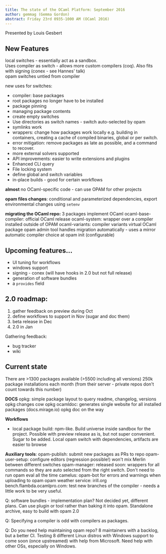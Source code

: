 ```yaml
---
title: The state of the OCaml Platform: September 2016
author: gemmag (Gemma Gordon)
abstract: Friday 23rd 0935-1000 AM (OCaml 2016)
---
```


Presented by Louis Gesbert

## New Features
local switches - essentially act as a sandbox.  
Uses compiler as switch - allows more custom compilers (coq). Also fits with signing (conex - see Hannes' talk)  
opam switches untied from compiler  

new uses for switches:  
- compiler: base packages
- root packages no longer have to be installed
- package pinning
- managing package contents
- create empty switches
- Use directories as switch names - switch auto-selected by opam  
- symlinks work  
- wrappers: change how packages work locally e.g. building in containers, creating a cache of compiled binaries, global or per switch.
- error mitigation: remove packages as late as possible, and a command to recover.
- more external solvers supported
- API improvements: easier to write extensions and plugins
- Enhanced CLI query
- File locking system
- define global and switch variables
- in-place builds - good for certain workflows

**almost** no OCaml-specific code - can use OPAM for other projects

**opam files changes**: conditional and parameterized dependencies, export environmental changes using `setenv`

**migrating the OCaml repo:**
3 packages implement OCaml
ocaml-base-compiler: official OCaml release
ocaml-system: wrapper over a compiler installed outside of OPAM
ocaml-variants: compiler variants
virtual OCaml package
opam admin tool handles migration automatically - uses a mirror
automatic compiler choice at opam init (configurable)

## Upcoming features...
- UI tuning for workflows
- windows support
- signing - conex (will have hooks in 2.0 but not full release)
- generation of software bundles
- a `provides` field

## 2.0 roadmap:
1) gather feedback on preview during Oct
2) define workflows to support in Nov (sugar and doc them)
3) beta release in Dec
4) 2.0 in Jan

Gathering feedback:
- bug tracker
- wiki

## Current state

There are >1300 packages available (>5500 including all versions)
250k package installations each month (from their server - private repos don't count towards this number)

**DOCS**
opkg: simple package layout to query readme, changelog, versions
opkg changes cow
opkg ocamldoc: generates single website for all installed packages (docs.mirage.io)
opkg doc on the way

**Workflows**
- local package build: npm-like. Build universe inside sandbox for the project. Possible with preview release as is, but not super convenient. Sugar to be added. Local opam switch with dependencies, artifacts are easier to browse

**Auxiliary tools**:
opam-publish: submit new packages as PRs to repo
opam-user-setup: configure editors (regression possible!) won't mix Merlin between different switches
opam-manager: released soon: wrappers for all commands so they are auto selected from the right switch. Don't need to run opam eval all the time
camelus: opam-bot for errors and warnings when uploading to opam
opam weather service: irill.org
bench.flambda.ocamlpro.com: test new branches of the compiler - needs a little work to be very useful.

Q: software bundles - implementation plan? Not decided yet, different plans. Can use plugin or tool rather than baking it into opam. Standalone archive, easy to build with opam 2.0

Q: Specifying a compiler is odd with compilers as packages.

Q: Do you need help maintaining opam repo? 8 maintainers with a backlog, but a better CI. Testing 8 different Linux distros with Windows support to come soon (once upstreamed) with help from Microsoft. Need help with other OSs, especially on Windows.
